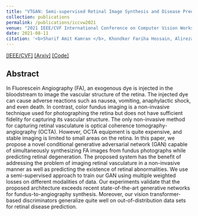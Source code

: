 ```yaml
---
title: "VTGAN: Semi-supervised Retinal Image Synthesis and Disease Prediction using Vision Transformers"
collection: publications
permalink: /publications/iccvw2021
venue: "2021 IEEE/CVF International Conference on Computer Vision Workshop (ICCVW)"
date: 2021-08-11
citation: '<b>Sharif Amit Kamran </b>, Khondker Fariha Hossain, Alireza Tavakkoli, Stewart Lee Zuckerbrod, Salah A Baker.'
---
```

[[IEEE/CVF]](https://openaccess.thecvf.com/content/ICCV2021W/CVAMD/html/Kamran_VTGAN_Semi-Supervised_Retinal_Image_Synthesis_and_Disease_Prediction_Using_Vision_ICCVW_2021_paper.html) [[Arxiv]](https://arxiv.org/abs/2104.06757) [[Code]](https://github.com/SharifAmit/VTGAN)

## Abstract
In Fluorescein Angiography (FA), an exogenous dye is injected in the bloodstream to image the vascular structure of the retina. The injected dye can cause adverse reactions such as nausea, vomiting, anaphylactic shock, and even death. In contrast, color fundus imaging is a non-invasive technique used for photographing the retina but does not have sufficient fidelity for capturing its vascular structure. The only non-invasive method for capturing retinal vasculature is optical coherence tomography-angiography (OCTA). However, OCTA equipment is quite expensive, and stable imaging is limited to small areas on the retina. In this paper, we propose a novel conditional generative adversarial network (GAN) capable of simultaneously synthesizing FA images from fundus photographs while predicting retinal degeneration. The proposed system has the benefit of addressing the problem of imaging retinal vasculature in a non-invasive manner as well as predicting the existence of retinal abnormalities. We use a semi-supervised approach to train our GAN using multiple weighted losses on different modalities of data. Our experiments validate that the proposed architecture exceeds recent state-of-the-art generative networks for fundus-to-angiography synthesis. Moreover, our vision transformer-based discriminators generalize quite well on out-of-distribution data sets for retinal disease prediction.